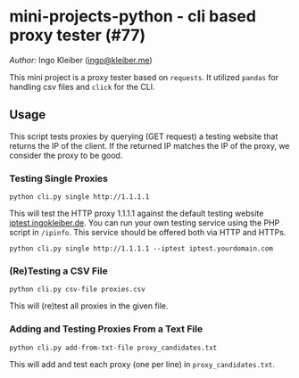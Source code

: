 # mini-projects-python - cli based proxy tester (#77)

*Author:* Ingo Kleiber (ingo@kleiber.me)

This mini project is a proxy tester based on `requests`. It utilized `pandas` for handling csv files and
`click` for the CLI.

## Usage

This script tests proxies by querying (GET request) a testing website that returns the IP of the client. If the returned IP matches the IP of the proxy, we consider the proxy to be good.

### Testing Single Proxies

`python cli.py single http://1.1.1.1`

This will test the HTTP proxy 1.1.1.1 against the default testing website [iptest.ingokleiber.de](http://iptest.ingokleiber.de).
You can run your own testing service using the PHP script in `/ipinfo`. This service should be offered both via HTTP and HTTPs.

`python cli.py single http://1.1.1.1 --iptest iptest.yourdomain.com`

### (Re)Testing a CSV File

`python cli.py csv-file proxies.csv`

This will (re)test all proxies in the given file.

### Adding and Testing Proxies From a Text File

`python cli.py add-from-txt-file proxy_candidates.txt`

This will add and test each proxy (one per line) in `proxy_candidates.txt`.
